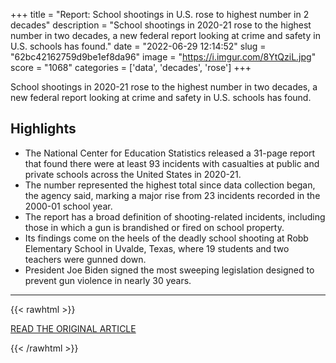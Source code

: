 +++
title = "Report: School shootings in U.S. rose to highest number in 2 decades"
description = "School shootings in 2020-21 rose to the highest number in two decades, a new federal report looking at crime and safety in U.S. schools has found."
date = "2022-06-29 12:14:52"
slug = "62bc42162759d9be1ef8da96"
image = "https://i.imgur.com/8YtQziL.jpg"
score = "1068"
categories = ['data', 'decades', 'rose']
+++

School shootings in 2020-21 rose to the highest number in two decades, a new federal report looking at crime and safety in U.S. schools has found.

## Highlights

- The National Center for Education Statistics released a 31-page report that found there were at least 93 incidents with casualties at public and private schools across the United States in 2020-21.
- The number represented the highest total since data collection began, the agency said, marking a major rise from 23 incidents recorded in the 2000-01 school year.
- The report has a broad definition of shooting-related incidents, including those in which a gun is brandished or fired on school property.
- Its findings come on the heels of the deadly school shooting at Robb Elementary School in Uvalde, Texas, where 19 students and two teachers were gunned down.
- President Joe Biden signed the most sweeping legislation designed to prevent gun violence in nearly 30 years.

---

{{< rawhtml >}}
  <p class="article-category">
    <a target="_blank" href="https://www.nbcnews.com/news/us-news/school-shootings-rose-highest-number-2-decades-federal-report-shows-rcna35638">READ THE ORIGINAL ARTICLE</a>
  </p>
{{< /rawhtml >}}
